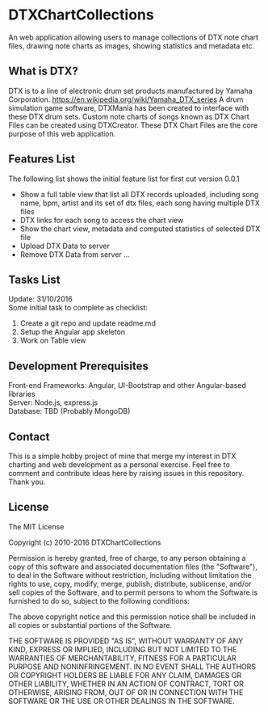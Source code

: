 # DTXChartCollections 
An web application allowing users to manage collections of DTX note chart files, drawing note charts as images, showing statistics and metadata etc. 

## What is DTX?

DTX is to a line of electronic drum set products manufactured by Yamaha Corporation. https://en.wikipedia.org/wiki/Yamaha_DTX_series
A drum simulation game software, DTXMania has been created to interface with these DTX drum sets. Custom note charts of songs known as DTX Chart Files can be created using DTXCreator.
These DTX Chart Files are the core purpose of this web application. 

## Features List

The following list shows the initial feature list for first cut version 0.0.1

* Show a full table view that list all DTX records uploaded, including song name, bpm, artist and its set of dtx files, each song having multiple DTX files
* DTX links for each song to access the chart view
* Show the chart view, metadata and computed statistics of selected DTX file
* Upload DTX Data to server
* Remove DTX Data from server
...

## Tasks List

Update: 31/10/2016  
Some initial task to complete as checklist:  
1. Create a git repo and update readme.md  
2. Setup the Angular app skeleton  
3. Work on Table view   

## Development Prerequisites

Front-end Frameworks: Angular, UI-Bootstrap and other Angular-based libraries  
Server: Node.js, express.js  
Database: TBD (Probably MongoDB)  

Contact
---------
This is a simple hobby project of mine that merge my interest in DTX charting and web development as a personal exercise.
Feel free to comment and contribute ideas here by raising issues in this repository. Thank you. 

License
---------
The MIT License

Copyright (c) 2010-2016 DTXChartCollections

Permission is hereby granted, free of charge, to any person obtaining a copy
of this software and associated documentation files (the "Software"), to deal
in the Software without restriction, including without limitation the rights
to use, copy, modify, merge, publish, distribute, sublicense, and/or sell
copies of the Software, and to permit persons to whom the Software is
furnished to do so, subject to the following conditions:

The above copyright notice and this permission notice shall be included in
all copies or substantial portions of the Software.

THE SOFTWARE IS PROVIDED "AS IS", WITHOUT WARRANTY OF ANY KIND, EXPRESS OR
IMPLIED, INCLUDING BUT NOT LIMITED TO THE WARRANTIES OF MERCHANTABILITY,
FITNESS FOR A PARTICULAR PURPOSE AND NONINFRINGEMENT. IN NO EVENT SHALL THE
AUTHORS OR COPYRIGHT HOLDERS BE LIABLE FOR ANY CLAIM, DAMAGES OR OTHER
LIABILITY, WHETHER IN AN ACTION OF CONTRACT, TORT OR OTHERWISE, ARISING FROM,
OUT OF OR IN CONNECTION WITH THE SOFTWARE OR THE USE OR OTHER DEALINGS IN
THE SOFTWARE.

